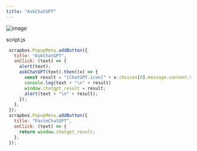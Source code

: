```yaml
---
title: "AskChatGPT"
---
```


![image](https://gyazo.com/f49c717d1e872e813335032f19b104fd/thumb/1000)


script.js

```javascript
 scrapbox.PopupMenu.addButton({
   title: "AskChatGPT",
   onClick: (text) => {
     alert(text);
     askChatGPT(text).then((x) => {
       const result = "[ChatGPT.icon]" + x.choices[0].message.content.trim();
       console.log(text + "\n" + result)
       window.chatgpt_result = result;
       alert(text + "\n" + result);
     });
   },
 });
 scrapbox.PopupMenu.addButton({
   title: "PasteChatGPT",
   onClick: (text) => {
     return window.chatgpt_result;
   },
 }); 
```


